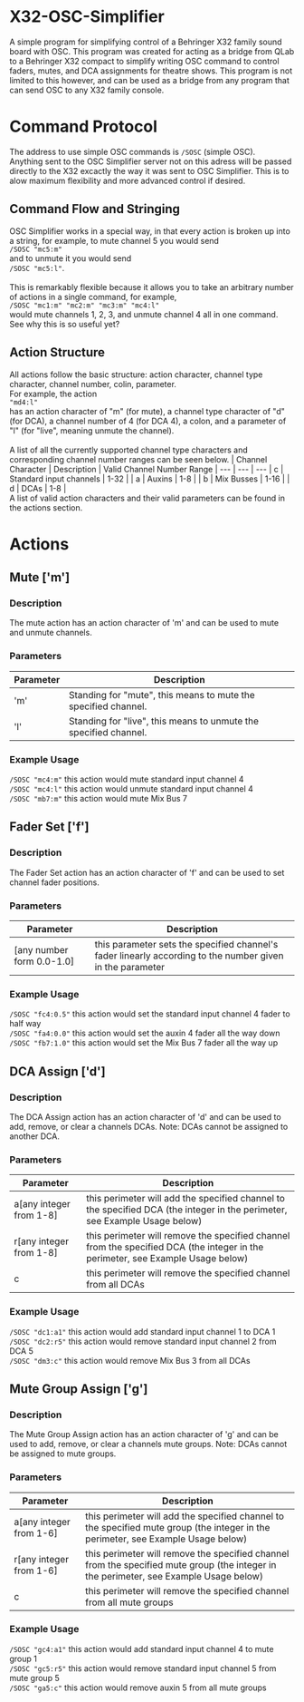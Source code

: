 # X32-OSC-Simplifier
A simple program for simplifying control of a Behringer X32 family sound board with OSC. This program was created for acting as a bridge from QLab to a Behringer X32 compact to simplify writing OSC command to control faders, mutes, and DCA assignments for theatre shows. This program is not limited to this however, and can be used as a bridge from any program that can send OSC to any X32 family console.

# Command Protocol

The address to use simple OSC commands is ```/SOSC``` (simple OSC). <br>
Anything sent to the OSC Simplifier server not on this adress will be passed directly to the X32 excactly the way it was sent to OSC Simplifier. This is to alow maximum flexibility and more advanced control if desired. 

## Command Flow and Stringing

OSC Simplifier works in a special way, in that every action is broken up into a string, for example, to mute channel 5 you would send <br>
```/SOSC "mc5:m"``` <br> 
and to unmute it you would send <br>
```/SOSC "mc5:l"```. <br>
<br>
This is remarkably flexible because it allows you to take an arbitrary number of actions in a single command, for example, <br>
```/SOSC "mc1:m" "mc2:m" "mc3:m" "mc4:l"``` <br>
would mute channels 1, 2, 3, and unmute channel 4 all in one command. See why this is so useful yet?

## Action Structure

All actions follow the basic structure: action character, channel type character, channel number, colin, parameter. <br>
For example, the action <br>
```"md4:l"``` <br>
has an action character of "m" (for mute), a channel type character of "d" (for DCA), a channel number of 4 (for DCA 4), a colon, and a parameter of "l" (for "live", meaning unmute the channel). <br>
<br>
A list of all the currently supported channel type characters and corresponding channel number ranges can be seen below.
| Channel Character | Description | Valid Channel Number Range | 
--- | --- | ---
| c | Standard input channels | 1-32 |
| a | Auxins | 1-8 |
| b | Mix Busses | 1-16 |
| d | DCAs | 1-8 |
<br>
A list of valid action characters and their valid parameters can be found in the actions section.

# Actions

## Mute ['m']
### Description
The mute action has an action character of 'm' and can be used to mute and unmute channels.
### Parameters
| Parameter | Description |
--- | ---
| 'm' | Standing for "mute", this means to mute the specified channel. |
| 'l' | Standing for "live", this means to unmute the specified channel. |
### Example Usage
```/SOSC "mc4:m"``` this action would mute standard input channel 4 <br>
```/SOSC "mc4:l"``` this action would unmute standard input channel 4 <br>
```/SOSC "mb7:m"``` this action would mute Mix Bus 7 <br>

## Fader Set ['f']
### Description
The Fader Set action has an action character of 'f' and can be used to set channel fader positions.
### Parameters
| Parameter | Description |
--- | ---
| [any number form 0.0-1.0] | this parameter sets the specified channel's fader linearly according to the number given in the parameter |
### Example Usage
```/SOSC "fc4:0.5"``` this action would set the standard input channel 4 fader to half way <br>
```/SOSC "fa4:0.0"``` this action would set the auxin 4 fader all the way down <br>
```/SOSC "fb7:1.0"``` this action would set the Mix Bus 7 fader all the way up <br>

## DCA Assign ['d']
### Description
The DCA Assign action has an action character of 'd' and can be used to add, remove, or clear a channels DCAs. Note: DCAs cannot be assigned to another DCA.
### Parameters
| Parameter | Description |
--- | ---
| a[any integer from 1-8] | this perimeter will add the specified channel to the specified DCA (the integer in the perimeter, see Example Usage below) |
| r[any integer from 1-8] | this perimeter will remove the specified channel from the specified DCA (the integer in the perimeter, see Example Usage below) |
| c | this perimeter will remove the specified channel from all DCAs |
### Example Usage
```/SOSC "dc1:a1"``` this action would add standard input channel 1 to DCA 1 <br>
```/SOSC "dc2:r5"``` this action would remove standard input channel 2 from DCA 5 <br>
```/SOSC "dm3:c"``` this action would remove Mix Bus 3 from all DCAs <br>

## Mute Group Assign ['g']
### Description
The Mute Group Assign action has an action character of 'g' and can be used to add, remove, or clear a channels mute groups. Note: DCAs cannot be assigned to mute groups.
### Parameters
| Parameter | Description |
--- | ---
| a[any integer from 1-6] | this perimeter will add the specified channel to the specified mute group (the integer in the perimeter, see Example Usage below) |
| r[any integer from 1-6] | this perimeter will remove the specified channel from the specified mute group (the integer in the perimeter, see Example Usage below) |
| c | this perimeter will remove the specified channel from all mute groups |
### Example Usage
```/SOSC "gc4:a1"``` this action would add standard input channel 4 to mute group 1 <br>
```/SOSC "gc5:r5"``` this action would remove standard input channel 5 from mute group 5 <br>
```/SOSC "ga5:c"``` this action would remove auxin 5 from all mute groups <br>

